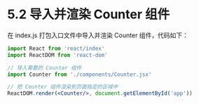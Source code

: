 # 5.2 导入并渲染 Counter 组件

在 index.js 打包入口文件中导入并渲染 Counter 组件，代码如下：

```jsx
import React from 'react/index'
import ReactDOM from 'react-dom'

// 导入需要的 Counter 组件
import Counter from './components/Counter.jsx'

// 把 Counter 组件渲染到页面指定的区域中
ReactDOM.render(<Counter/>, document.getElementById('app'))
```
